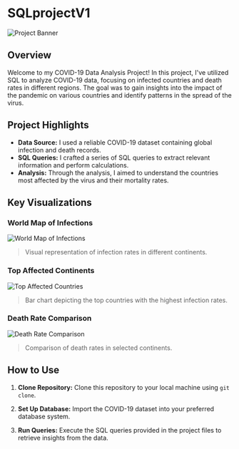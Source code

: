 # SQLprojectV1

![Project Banner]([project_banner_image_url](https://your-image-url.com/project_banner.jpg))

## Overview

Welcome to my COVID-19 Data Analysis Project! In this project, I've utilized SQL to analyze COVID-19 data, focusing on infected countries and death rates in different regions. The goal was to gain insights into the impact of the pandemic on various countries and identify patterns in the spread of the virus.

## Project Highlights

- **Data Source:** I used a reliable COVID-19 dataset containing global infection and death records.
- **SQL Queries:** I crafted a series of SQL queries to extract relevant information and perform calculations.
- **Analysis:** Through the analysis, I aimed to understand the countries most affected by the virus and their mortality rates.

## Key Visualizations

### World Map of Infections

![World Map of Infections]([world_map_image_url](https://your-image-url.com/world_map_image.jpg))
> Visual representation of infection rates in different continents.

### Top Affected Continents

![Top Affected Countries]([top_countries_image_url](https://your-image-url.com/top_countries_image.jpg))
> Bar chart depicting the top countries with the highest infection rates.

### Death Rate Comparison

![Death Rate Comparison]([death_rate_image_url](https://your-image-url.com/death_rate_image.jpg))
> Comparison of death rates in selected continents.

## How to Use

1. **Clone Repository:** Clone this repository to your local machine using `git clone`.

2. **Set Up Database:** Import the COVID-19 dataset into your preferred database system.

3. **Run Queries:** Execute the SQL queries provided in the project files to retrieve insights from the data.


